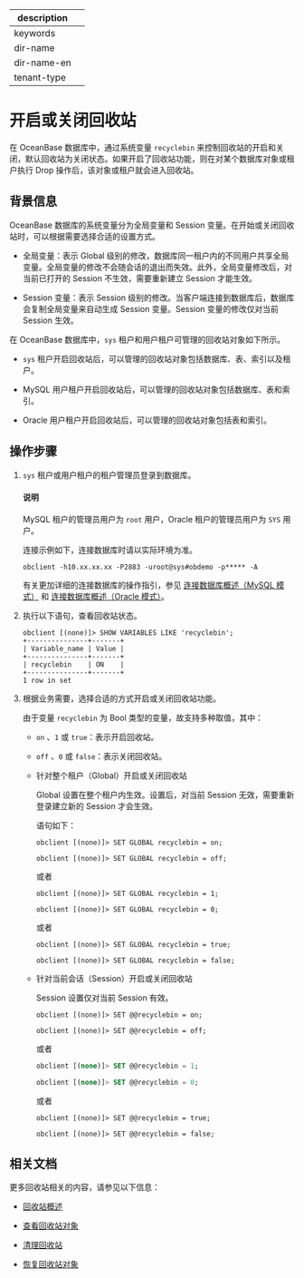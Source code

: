 |description||
|---|---|
|keywords||
|dir-name||
|dir-name-en||
|tenant-type||

# 开启或关闭回收站

在 OceanBase 数据库中，通过系统变量 `recyclebin` 来控制回收站的开启和关闭，默认回收站为关闭状态。如果开启了回收站功能，则在对某个数据库对象或租户执行 Drop 操作后，该对象或租户就会进入回收站。

## 背景信息

OceanBase 数据库的系统变量分为全局变量和 Session 变量。在开始或关闭回收站时，可以根据需要选择合适的设置方式。

* 全局变量：表示 Global 级别的修改，数据库同一租户内的不同用户共享全局变量。全局变量的修改不会随会话的退出而失效。此外，全局变量修改后，对当前已打开的 Session 不生效，需要重新建立 Session 才能生效。

* Session 变量：表示 Session 级别的修改。当客户端连接到数据库后，数据库会复制全局变量来自动生成 Session 变量。Session 变量的修改仅对当前 Session 生效。

在 OceanBase 数据库中，`sys` 租户和用户租户可管理的回收站对象如下所示。

* `sys` 租户开启回收站后，可以管理的回收站对象包括数据库、表、索引以及租户。

* MySQL 用户租户开启回收站后，可以管理的回收站对象包括数据库、表和索引。

* Oracle 用户租户开启回收站后，可以管理的回收站对象包括表和索引。

## 操作步骤

1. `sys` 租户或用户租户的租户管理员登录到数据库。

   <main id="notice" type='explain'>
        <h4>说明</h4>
        <p>MySQL 租户的管理员用户为 <code>root</code> 用户，Oracle 租户的管理员用户为 <code>SYS</code> 用户。</p>
   </main>

   连接示例如下，连接数据库时请以实际环境为准。

   ```shell
   obclient -h10.xx.xx.xx -P2883 -uroot@sys#obdemo -p***** -A
   ```

   有关更加详细的连接数据库的操作指引，参见 [连接数据库概述（MySQL 模式）](../../../300.develop/100.application-development-of-mysql-mode/100.connect-to-oceanbase-database-of-mysql-mode/100.connection-methods-overview-of-mysql-mode.md) 和 [连接数据库概述（Oracle 模式）](../../../300.develop/100.application-development-of-mysql-mode/100.connect-to-oceanbase-database-of-mysql-mode/100.connection-methods-overview-of-mysql-mode.md)。

2. 执行以下语句，查看回收站状态。

   ```shell
   obclient [(none)]> SHOW VARIABLES LIKE 'recyclebin';
   +---------------+-------+
   | Variable_name | Value |
   +---------------+-------+
   | recyclebin    | ON    |
   +---------------+-------+
   1 row in set
   ```

3. 根据业务需要，选择合适的方式开启或关闭回收站功能。

   由于变量 `recyclebin` 为 Bool 类型的变量，故支持多种取值，其中：

   * `on` 、`1` 或 `true`：表示开启回收站。

   * `off` 、`0` 或 `false`：表示关闭回收站。

   * 针对整个租户（Global）开启或关闭回收站

     Global 设置在整个租户内生效。设置后，对当前 Session 无效，需要重新登录建立新的 Session 才会生效。

     语句如下：

     ```shell
     obclient [(none)]> SET GLOBAL recyclebin = on;
      
     obclient [(none)]> SET GLOBAL recyclebin = off;
     ```

     或者

     ```shell
     obclient [(none)]> SET GLOBAL recyclebin = 1;
     
     obclient [(none)]> SET GLOBAL recyclebin = 0;
     ```

     或者

     ```shell
     obclient [(none)]> SET GLOBAL recyclebin = true;
     
     obclient [(none)]> SET GLOBAL recyclebin = false;
     ```

   * 针对当前会话（Session）开启或关闭回收站

     Session 设置仅对当前 Session 有效。

     ```shell
     obclient [(none)]> SET @@recyclebin = on;
     
     obclient [(none)]> SET @@recyclebin = off;
     ```

     或者

     ```sql
     obclient [(none)]> SET @@recyclebin = 1;
     
     obclient [(none)]> SET @@recyclebin = 0;
     ```

     或者

     ```shell
     obclient [(none)]> SET @@recyclebin = true;
     
     obclient [(none)]> SET @@recyclebin = false;
     ```

## 相关文档

更多回收站相关的内容，请参见以下信息：

* [回收站概述](../500.recyclebin-management/100.recyclebin-overview.md)

* [查看回收站对象](../500.recyclebin-management/300.view-the-recyclebin-objects.md)

* [清理回收站](../500.recyclebin-management/500.purge-the-recyclebin.md)

* [恢复回收站对象](../500.recyclebin-management/400.restore-the-recyclebin-objects.md)
